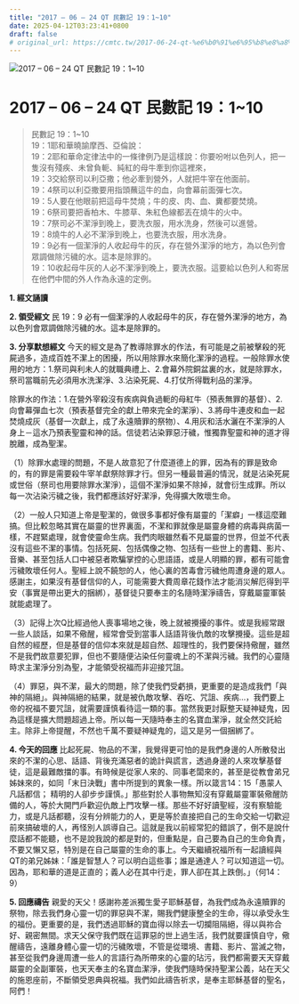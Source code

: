 ```yaml
---
title: "2017 – 06 – 24 QT 民數記 19：1~10"
date: 2025-04-12T03:23:41+0800
draft: false
# original_url: https://cmtc.tw/2017-06-24-qt-%e6%b0%91%e6%95%b8%e8%a8%98-19%ef%bc%9a110
---
```


![2017 – 06 – 24 QT  民數記 19：1\~10](/images/qt.jpg   "2017 – 06 – 24 QT  民數記 19：1\~10")

# 2017 – 06 – 24 QT 民數記 19：1\~10

> 民數記 19：1\~10  
> 19：1耶和華曉諭摩西、亞倫說：  
> 19：2耶和華命定律法中的一條律例乃是這樣說：你要吩咐以色列人，把一隻沒有殘疾、未曾負軛、純紅的母牛牽到你這裡來，  
> 19：3交給祭司以利亞撒；他必牽到營外，人就把牛宰在他面前。  
> 19：4祭司以利亞撒要用指頭蘸這牛的血，向會幕前面彈七次。  
> 19：5人要在他眼前把這母牛焚燒；牛的皮、肉、血、糞都要焚燒。  
> 19：6祭司要把香柏木、牛膝草、朱紅色線都丟在燒牛的火中。  
> 19：7祭司必不潔淨到晚上，要洗衣服，用水洗身，然後可以進營。  
> 19：8燒牛的人必不潔淨到晚上，也要洗衣服，用水洗身。  
> 19：9必有一個潔淨的人收起母牛的灰，存在營外潔淨的地方，為以色列會眾調做除污穢的水。這本是除罪的。  
> 19：10收起母牛灰的人必不潔淨到晚上，要洗衣服。這要給以色列人和寄居在他們中間的外人作為永遠的定例。

**1. 經文誦讀**

**2. 領受經文**
民 19：9 必有一個潔淨的人收起母牛的灰，存在營外潔淨的地方，為以色列會眾調做除污穢的水。這本是除罪的。

**3. 分享默想經文**
今天的經文是為了教導除罪水的作法，有可能是之前被擊殺的死屍過多，造成百姓不潔上的困擾，所以用除罪水來簡化潔淨的過程。一般除罪水使用的地方：1.祭司與利未人的就職典禮上、2.會幕外院銅盆裏的水，就是除罪水，祭司當職前先必須用水洗潔淨、3.沾染死屍、4.打仗所得戰利品的潔淨。

除罪水的作法：1.在營外宰殺沒有疾病與負過軛的母紅牛（預表無罪的基督）、2.向會幕彈血七次（預表基督完全的獻上帶來完全的潔淨）、3.將母牛連皮和血一起焚燒成灰（基督一次獻上，成了永遠贖罪的祭物）、4.用灰和活水灑在不潔淨的人身上－這水乃預表聖靈和神的話。信徒若沾染罪惡汙穢，惟獨靠聖靈和神的道才得脫離，成為聖潔。

（1）除罪水處理的問題，不是人故意犯了什麼道德上的罪，因為有的罪是致命的，有的罪是需要殺牛宰羊獻祭除罪才行。但另一種最普遍的情況，就是沾染死屍或世俗（祭司也用要除罪水潔淨），這個不潔淨如果不除掉，就會衍生成罪。所以每一次沾染污穢之後，我們都應該好好潔淨，免得擴大敗壞生命。

（2）一般人只知道上帝是聖潔的，做很多事都好像有屬靈的「潔癖」一樣這麼難搞。但比較忽略其實在屬靈的世界裏面，不潔和罪就像是屬靈身體的病毒與病菌一樣，不趕緊處理，就會使靈命生病。我們肉眼雖然看不見屬靈的世界，但並不代表沒有這些不潔的事情。包括死屍、包括偶像之物、包括有一些世上的書籍、影片、音樂、甚至包括人口中被惡者欺騙掌控的心思語語，或是人明顯的罪，都有可能會污穢敗壞任何人。聖經上說不饒恕的人，他心裏的苦毒會污穢他周遭身邊的眾人。感謝主，如果沒有基督信仰的人，可能需要大費周章花錢作法才能消災解厄得到平安（事實是帶出更大的捆綁），基督徒只要奉主的名隨時潔淨禱告，穿戴屬靈軍裝就能處理了。

（3）記得上次Q比經過他人喪事場地之後，晚上就被攪擾的事件。或是我經常跟一些人談話，如果不儆醒，經常會受到當事人話語背後仇敵的攻擊攪擾。這些是超自然的經歷，但是基督的信仰本來就是超自然、超理性的，我們要保持儆醒，雖然不是我們故意要犯罪，但也不要隨便沾染任何靈魂上的不潔與污穢。我們的心靈隨時求主潔淨分別為聖，才能領受祝福而非迎接咒詛。

（4）罪惡，與不潔，最大的問題，除了使我們受虧損，更重要的是造成我們「與神的隔絕」。與神隔絕的結果，就是被仇敵攻擊、吞吃、咒詛、疾病…，我們要上帝的祝福不要咒詛，就需要謹慎看待這一類的事。當然我更討厭整天疑神疑鬼，因為這樣是擴大問題超過上帝。所以每一天隨時奉主的名寶血潔淨，就全然交託給主。除非上帝提醒，不然也千萬不要疑神疑鬼的，這又是另一個捆綁了。

**4. 今天的回應**
比起死屍、物品的不潔，我覺得更可怕的是我們身邊的人所散發出來的不潔的心思、話語、背後充滿惡者的詭計與謊言，透過身邊的人來攻擊基督徒，這是最難敵擋的事。有時候是從家人來的、同事老闆來的，甚至是從教會弟兄姊妹來的，如同「末日決戰」書中所提到的異象一樣。所以箴言14：15「愚蒙人凡話都信； 精明的人卻步步謹慎。」那些對於人事物無知沒有穿戴屬靈軍裝儆醒防備的人，等於大開門戶歡迎仇敵上門攻擊一樣。那些不好好讀聖經，沒有察驗能力，或是凡話都聽，沒有分辨能力的人，更是等於直接把自己的生命交給一切歡迎前來搞破壞的人，再怪別人誤導自己。這就是我以前經常犯的錯誤了，倒不是說什麼話都不能聽，也不是說我說的都是對的，但重點是，自己要為自己的生命負責，不要又懶又惡，特別是在自己屬靈的生命的事上。今天繼續祝福所有一起讀經與QT的弟兄姊妹：「誰是智慧人？可以明白這些事；誰是通達人？可以知道這一切。因為，耶和華的道是正直的；義人必在其中行走，罪人卻在其上跌倒。」（何14：9）

**5. 回應禱告**
親愛的天父！感謝祢差派獨生愛子耶穌基督，為我們成為永遠贖罪的祭物，除去我們身心靈一切的罪惡與不潔，賜我們健康整全的生命，得以承受永生的福份。更重要的是，我們透過耶穌的寶血得以除去一切攔阻隔絕，得以與祢合好、親密無間。求天父保守我們既在這罪惡的世上過生活，我們就要謹慎自守，儆醒禱告，遠離身體心靈一切的污穢敗壞，不管是從環境、書籍、影片、當滅之物，甚至從我們身邊周遭一些人的言語行為所帶來的心靈的玷污，我們都需要天天穿戴屬靈的全副軍裝，也天天奉主的名寶血潔淨，使我們隨時保持聖潔公義，站在天父的施恩座前，不斷領受恩典與祝福。我們如此禱告祈求，是奉主耶穌基督的聖名，阿們！
